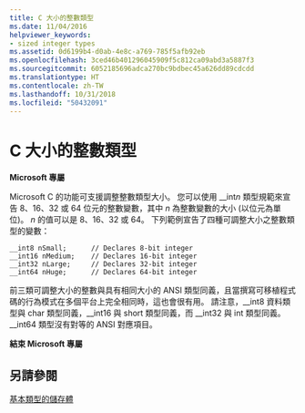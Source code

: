 ```yaml
---
title: C 大小的整數類型
ms.date: 11/04/2016
helpviewer_keywords:
- sized integer types
ms.assetid: 0d6199b4-d0ab-4e8c-a769-785f5afb92eb
ms.openlocfilehash: 3ced46b401296045909f5c812ca09abd3a5887f3
ms.sourcegitcommit: 6052185696adca270bc9bdbec45a626dd89cdcdd
ms.translationtype: HT
ms.contentlocale: zh-TW
ms.lasthandoff: 10/31/2018
ms.locfileid: "50432091"
---
```

# <a name="c-sized-integer-types"></a>C 大小的整數類型

**Microsoft 專屬**

Microsoft C 的功能可支援調整整數類型大小。 您可以使用 __int*n* 類型規範來宣告 8、16、32 或 64 位元的整數變數，其中 *n* 為整數變數的大小 (以位元為單位)。 *n* 的值可以是 8、16、32 或 64。 下列範例宣告了四種可調整大小之整數類型的變數：

```
__int8 nSmall;      // Declares 8-bit integer
__int16 nMedium;    // Declares 16-bit integer
__int32 nLarge;     // Declares 32-bit integer
__int64 nHuge;      // Declares 64-bit integer
```

前三類可調整大小的整數與具有相同大小的 ANSI 類型同義，且當撰寫可移植程式碼的行為模式在多個平台上完全相同時，這也會很有用。 請注意，__int8 資料類型與 char 類型同義，\__int16 與 short 類型同義，而 \__int32 與 int 類型同義。\__int64 類型沒有對等的 ANSI 對應項目。

**結束 Microsoft 專屬**

## <a name="see-also"></a>另請參閱

[基本類型的儲存體](../c-language/storage-of-basic-types.md)
